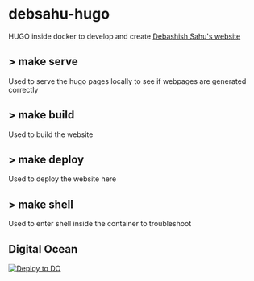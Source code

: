 # debsahu-hugo

HUGO inside docker to develop and create [Debashish Sahu's website](https://www.debashishsahu.com)

## > make serve

Used to serve the hugo pages locally to see if webpages are generated correctly

## > make build

Used to build the website

## > make deploy

Used to deploy the website here

## > make shell

Used to enter shell inside the container to troubleshoot

## Digital Ocean

[![Deploy to DO](https://www.deploytodo.com/do-btn-blue.svg)](https://cloud.digitalocean.com/apps/new?repo=https://github.com/debsahu/debsahu-hugo/tree/main)
